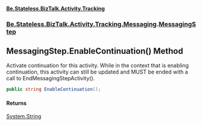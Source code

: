 #### [Be.Stateless.BizTalk.Activity.Tracking](README.md 'README')
### [Be.Stateless.BizTalk.Activity.Tracking.Messaging](Be.Stateless.BizTalk.Activity.Tracking.Messaging.md 'Be.Stateless.BizTalk.Activity.Tracking.Messaging').[MessagingStep](MessagingStep.md 'Be.Stateless.BizTalk.Activity.Tracking.Messaging.MessagingStep')

## MessagingStep.EnableContinuation() Method

Activate continuation for this activity. While in the context that is enabling continuation, this activity can
still be updated and MUST be ended with a call to EndMessagingStepActivity().

```csharp
public string EnableContinuation();
```

#### Returns
[System.String](https://docs.microsoft.com/en-us/dotnet/api/System.String 'System.String')